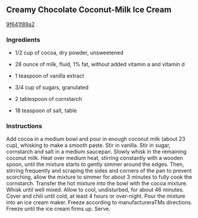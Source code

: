## Creamy Chocolate Coconut-Milk Ice Cream

[9f641f89a2](https://recipeland.com/recipe/v/creamy-chocolate-coconut-milk-i-51728)

### Ingredients

 - 1/2 cup of cocoa, dry powder, unsweetened

 - 28 ounce of milk, fluid, 1% fat, without added vitamin a and vitamin d

 - 1 teaspoon of vanilla extract

 - 3/4 cup of sugars, granulated

 - 2 tablespoon of cornstarch

 - 18 teaspoon of salt, table

### Instructions

Add cocoa in a medium bowl and pour in enough coconut milk (about 23 cup), whisking to make a smooth paste. Stir in vanilla. Stir in sugar, cornstarch and salt in a medium saucepan. Slowly whisk in the remaining coconut milk. Heat over medium heat, stirring constantly with a wooden spoon, until the mixture starts to gently simmer around the edges. Then, stirring frequently and scraping the sides and corners of the pan to prevent scorching, allow the mixture to simmer for about 3 minutes to fully cook the cornstarch. Transfer the hot mixture into the bowl with the cocoa mixture. Whisk until well mixed. Allow to cool, undisturbed, for about 46 minutes. Cover and chili until cold, at least 4 hours or over-night. Pour the mixture into an ice cream maker. Freeze according to manufactureraTMs directions. Freeze until the ice cream firms up. Serve.